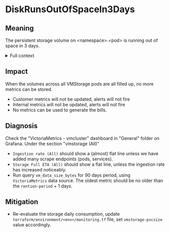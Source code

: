 # DiskRunsOutOfSpaceIn3Days

## Meaning

The persistent storage volume on \<namespace>.\<pod> is running out of space in 3 days.

<details>
<summary>Full context</summary>

This can happen if:
- The daily metrics data volume has increased signaficantly. Old retention estimate is out of date.

</details>

## Impact

When the volumes across all VMStorage pods are all filled up, no more metrics can be stored.
- Customer metrics will not be updated, alerts will not fire
- Internal metrics will not be updated, alerts will not fire
- No metrics can be used to generate the bills.

## Diagnosis

Check the "VictoriaMetrics - vmcluster" dashboard in "General" folder on Grafana. Under the section "vmstorage (All)"
- `Ingestion rate (All)` should show a (almost) flat line unless we have added many scrape endpoints (pods, services). 
- `Storage Full ETA (All)` should show a flat line, unless the ingestion rate has increased noticeably.
- Run query `vm_data_size_bytes` for 90 days period, using `VictoriaMetrics` data source. The oldest metric should be no older than the `rention-period` + 1 days.

## Mitigation

- Re-evaluate the storage daily consumption, update `terraform/environment/<env>/monitoring.tf` file, set `vmstorage-pvcsize` value accordingly.
